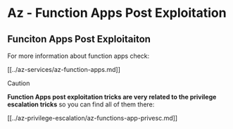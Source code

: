 # Az - Function Apps Post Exploitation

## Funciton Apps Post Exploitaiton

For more information about function apps check:

[[../az-services/az-function-apps.md]]

> [!CAUTION]
> **Function Apps post exploitation tricks are very related to the privilege escalation tricks** so you can find all of them there:

[[../az-privilege-escalation/az-functions-app-privesc.md]]


